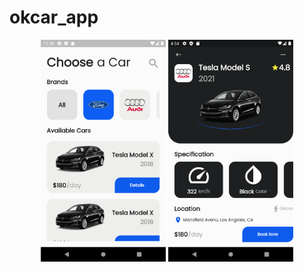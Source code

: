 # okcar_app
 
<center><img src="https://raw.githubusercontent.com/cobyzero/OkCar_App/main/assets/readme/home.png" width="200">
<img src="https://raw.githubusercontent.com/cobyzero/OkCar_App/main/assets/readme/details.png" width="200"></img></center>
